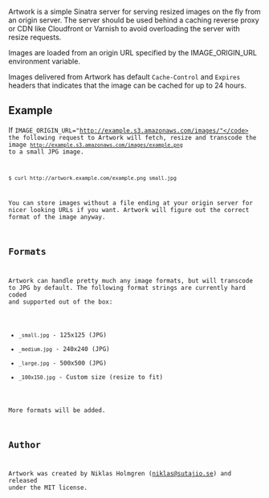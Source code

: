 Artwork is a simple Sinatra server for serving resized images on the fly from an origin server. The server should be used behind a caching reverse proxy or CDN like Cloudfront or Varnish to avoid overloading the server with resize requests.

Images are loaded from an origin URL specified by the IMAGE\_ORIGIN\_URL environment variable.

Images delivered from Artwork has default <code>Cache-Control</code> and <code>Expires</code> headers that indicates that the image can be cached for up to 24 hours.

Example
-------

If <code>IMAGE\_ORIGIN\_URL="http://example.s3.amazonaws.com/images/"</code> the following request to Artwork will fetch, resize and transcode the image <code>http://example.s3.amazonaws.com/images/example.png</code> to a small JPG image.

    $ curl http://artwork.example.com/example.png_small.jpg

You can store images without a file ending at your origin server for nicer looking URLs if you want. Artwork will figure out the correct format of the image anyway.

Formats
-------

Artwork can handle pretty much any image formats, but will transcode to JPG by default. The following format strings are currently hard coded and supported out of the box:

* <code>\_small.jpg</code> - 125x125 (JPG)
* <code>\_medium.jpg</code> - 240x240 (JPG)
* <code>\_large.jpg</code> - 500x500 (JPG)
* <code>\_100x150.jpg</code> - Custom size (resize to fit)

More formats will be added.

Author
------

Artwork was created by Niklas Holmgren (niklas@sutajio.se) and released under
the MIT license.
